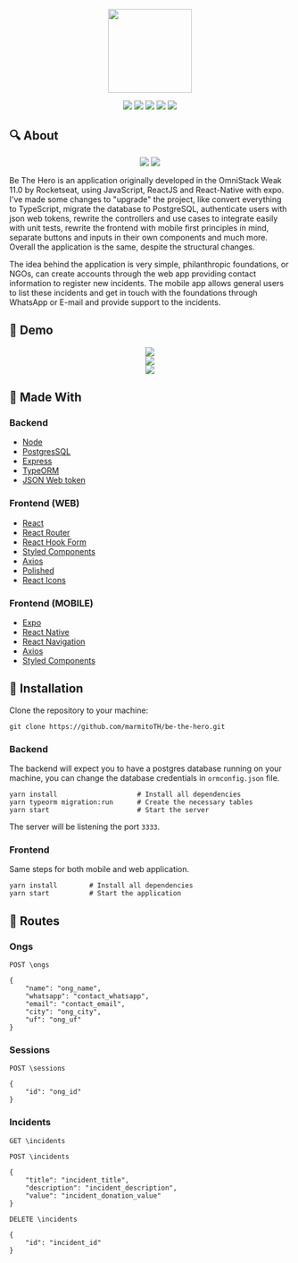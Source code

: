 <p align='center'>
    <img width='150' src='https://user-images.githubusercontent.com/25598040/101400309-764b2300-38af-11eb-9137-b52fdcabcbb7.png' />
</p>

<p align='center'>
    <img src="https://img.shields.io/badge/Backend-Node.js-green?style=flat-square&link=https://nodejs.org/">
    <img src="https://img.shields.io/badge/Frontend-React-blue?style=flat-square&link=https://reactjs.org/">
    <img src="https://img.shields.io/badge/Frontend-React Native-blue?style=flat-square&link=https://reactnative.dev/">
    <img src="https://img.shields.io/badge/Database-PostgreSQL-blue?style=flat-square&link=https://www.postgresql.org/">
    <img src="https://img.shields.io/badge/Lucas-social-green?logo=linkedin&style=social&link=https://www.linkedin.com/in/lucas-rodrigues-985918197/">
</p>

## 🔍 About 

<p align='center'>
    <img src='https://user-images.githubusercontent.com/25598040/101396036-852ed700-38a9-11eb-8495-a38539a0695b.png' />
    <img src='https://user-images.githubusercontent.com/25598040/101396053-895af480-38a9-11eb-89b0-f0a61bb6e543.png' />
</p>

Be The Hero is an application originally developed in the OmniStack Weak 11.0 by Rocketseat, using JavaScript, ReactJS and React-Native with expo. I've made some changes to "upgrade" the project, like convert everything to TypeScript, migrate the database to PostgreSQL, authenticate users with json web tokens, rewrite the controllers and use cases to integrate easily with unit tests, rewrite the frontend with mobile first principles in mind, separate buttons and inputs in their own components and much more. Overall the application is the same, despite the structural changes.

The idea behind the application is very simple, philanthropic foundations, or NGOs, can create accounts through the web app providing contact information to register new incidents. The mobile app allows general users to list these incidents and get in touch with the foundations through WhatsApp or E-mail and provide support to the incidents.

## 👀 Demo

<p align='center'>
    <img src='https://user-images.githubusercontent.com/25598040/101418892-9ab5f800-38cd-11eb-9060-c929a77f4748.gif' /></br>
    <img src='https://user-images.githubusercontent.com/25598040/101419254-61ca5300-38ce-11eb-8257-f81be517a8d5.gif' /></br>
    <img src='https://user-images.githubusercontent.com/25598040/101421778-e1a6ec00-38d3-11eb-9678-82651a756e7d.gif' />
</p>

## 🔧 Made With

### Backend

- [Node](https://nodejs.org/en/)
- [PostgresSQL](https://www.postgresql.org/)
- [Express](https://www.npmjs.com/package/express)
- [TypeORM](https://typeorm.io)
- [JSON Web token](https://www.npmjs.com/package/jsonwebtoken)

### Frontend (WEB)

- [React](https://reactjs.org/)
- [React Router](https://reactrouter.com/)
- [React Hook Form](https://react-hook-form.com/)
- [Styled Components](https://styled-components.com/)
- [Axios](https://www.npmjs.com/package/axios)
- [Polished](https://www.npmjs.com/package/polished)
- [React Icons](https://www.npmjs.com/package/react-icons)

### Frontend (MOBILE)

- [Expo](https://expo.io/)
- [React Native](https://reactnative.dev/)
- [React Navigation](https://reactnavigation.org/)
- [Axios](https://www.npmjs.com/package/axios)
- [Styled Components](https://styled-components.com/)

## 🔌 Installation

Clone the repository to your machine:

`git clone https://github.com/marmitoTH/be-the-hero.git`

### Backend

The backend will expect you to have a postgres database running on your machine, you can change the database credentials in `ormconfig.json` file.

```
yarn install                    # Install all dependencies
yarn typeorm migration:run      # Create the necessary tables
yarn start                      # Start the server
```

The server will be listening the port `3333`.

### Frontend

Same steps for both mobile and web application.

```
yarn install        # Install all dependencies
yarn start          # Start the application
```

## 🚩 Routes

### Ongs

```
POST \ongs

{
    "name": "ong_name",
	"whatsapp": "contact_whatsapp",
	"email": "contact_email",
	"city": "ong_city",
	"uf": "ong_uf"
}
```

### Sessions

```
POST \sessions

{
    "id": "ong_id"
}
```

### Incidents

```
GET \incidents
```

```
POST \incidents

{
    "title": "incident_title",
	"description": "incident_description",
	"value": "incident_donation_value"
}
```

```
DELETE \incidents

{
    "id": "incident_id"
}
```

